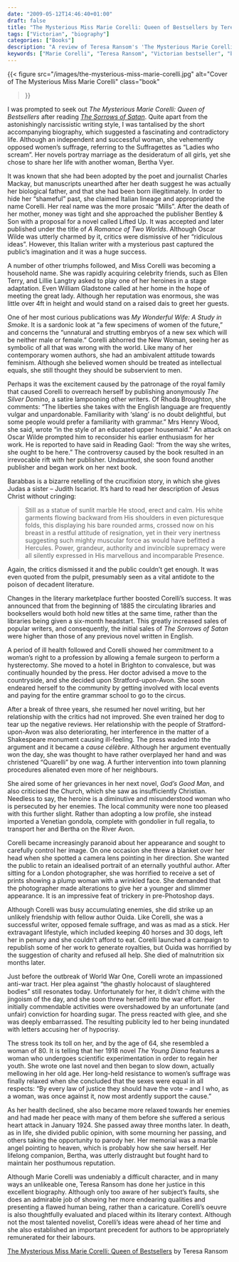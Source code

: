 ```yaml
---
date: "2009-05-12T14:46:40+01:00"
draft: false
title: "The Mysterious Miss Marie Corelli: Queen of Bestsellers by Teresa Ransom"
tags: ["Victorian", "biography"]
categories: ["Books"]
description: "A review of Teresa Ransom's 'The Mysterious Marie Corelli - Queen of Bestsellers,' exploring the contradictory life of Victorian England's most popular novelist. Discover how this anti-suffrage bestselling author lived with another woman while writing about marriage as women's destiny."
keywords: ["Marie Corelli", "Teresa Ransom", "Victorian bestseller", "biography review", "The Sorrows of Satan", "Victorian women writers", "anti-suffrage", "Victorian literature", "literary celebrity"]
---
```


{{< figure
  src="/images/the-mysterious-miss-marie-corelli.jpg"
  alt="Cover of The Mysterious Miss Marie Corelli"
  class="book"
>}}

I was prompted to seek out _The Mysterious Marie Corelli: Queen of Bestsellers_ after reading [_The Sorrows of Satan_](/posts/the-sorrows-of-satan/). Quite apart from the astonishingly narcissistic writing style, I was tantalised by the short accompanying biography, which suggested a fascinating and contradictory life. Although an independent and successful woman, she vehemently opposed women’s suffrage, referring to the Suffragettes as “Ladies who scream”. Her novels portray marriage as the desideratum of all girls, yet she chose to share her life with another woman, Bertha Vyer.

It was known that she had been adopted by the poet and journalist Charles Mackay, but manuscripts unearthed after her death suggest he was actually her biological father, and that she had been born illegitimately. In order to hide her “shameful” past, she claimed Italian lineage and appropriated the name Corelli. Her real name was the more prosaic “Mills”. After the death of her mother, money was tight and she approached the publisher Bentley & Son with a proposal for a novel called Lifted Up. It was accepted and later published under the title of _A Romance of Two Worlds_. Although Oscar Wilde was utterly charmed by it, critics were dismissive of her “ridiculous ideas”. However, this Italian writer with a mysterious past captured the public’s imagination and it was a huge success.

A number of other triumphs followed, and Miss Corelli was becoming a household name.  She was rapidly acquiring celebrity friends, such as Ellen Terry, and Lillie Langtry asked to play one of her heroines in a stage adaptation. Even William Gladstone called at her home in the hope of meeting the great lady.  Although her reputation was enormous, she was little over 4ft in height and would stand on a raised dais to greet her guests.

One of her most curious publications was _My Wonderful Wife: A Study in Smoke_.  It is a sardonic look at “a few specimens of women of the future,” and concerns the “unnatural and strutting embryos of a new sex which will be neither male or female.” Corelli abhorred the New Woman, seeing her as symbolic of all that was wrong with the world. Like many of her contemporary women authors, she had an ambivalent attitude towards feminism.  Although she believed women should be treated as intellectual equals, she still thought they should be subservient to men.

Perhaps it was the excitement caused by the patronage of the royal family that caused Corelli to overreach herself by publishing anonymously _The Silver Domino_, a satire lampooning other writers. Of Rhoda Broughton, she comments: “The liberties she takes with the English language are frequently vulgar and unpardonable.  Familiarity with ‘slang’ is no doubt delightful, but some people would prefer a familiarity with grammar.” Mrs Henry Wood, she said, wrote “in the style of an educated upper housemaid.” An attack on Oscar Wilde prompted him to reconsider his earlier enthusiasm for her work. He is reported to have said in Reading Gaol: “from the way she writes, she ought to be here.” The controversy caused by the book resulted in an irrevocable rift with her publisher. Undaunted, she soon found another publisher and began work on her next book.

Barabbas is a bizarre retelling of the crucifixion story, in which she gives Judas a sister – Judith Iscariot.  It’s hard to read her description of Jesus Christ without cringing:

>Still as a statue of sunlit marble He stood, erect and calm.  His white garments flowing backward from His shoulders in even picturesque folds, this displaying his bare rounded arms, crossed now on his breast in a restful attitude of resignation, yet in their very inertness suggesting such mighty muscular force as would have befitted a Hercules.  Power, grandeur, authority and invincible supremacy were all silently expressed in His marvellous and incomparable Presence.

Again, the critics dismissed it and the public couldn’t get enough. It was even quoted from the pulpit, presumably seen as a vital antidote to the poison of decadent literature.

Changes in the literary marketplace further boosted Corelli’s success. It was announced that from the beginning of 1885 the circulating libraries and booksellers would both hold new titles at the same time, rather than the libraries being given a six-month headstart. This greatly increased sales of popular writers, and consequently, the initial sales of _The Sorrows of Satan_ were higher than those of any previous novel written in English.

A period of ill health followed and Corelli showed her commitment to a woman’s right to a profession by allowing a female surgeon to perform a hysterectomy. She moved to a hotel in Brighton to convalesce, but was continually hounded by the press. Her doctor advised a move to the countryside, and she decided upon Stratford-upon-Avon. She soon endeared herself to the community by getting involved with local events and paying for the entire grammar school to go to the circus.

After a break of three years, she resumed her novel writing, but her relationship with the critics had not improved. She even trained her dog to tear up the negative reviews. Her relationship with the people of Stratford-upon-Avon was also deteriorating, her interference in the matter of a Shakespeare monument causing ill-feeling.  The press waded into the argument and it became a _cause célèbre_. Although her argument eventually won the day, she was thought to have rather overplayed her hand and was christened “Quarelli” by one wag. A further intervention into town planning procedures alienated even more of her neighbours.

She aired some of her grievances in her next novel, _God’s Good Man_, and also criticised the Church, which she saw as insufficiently Christian. Needless to say, the heroine is a diminutive and misunderstood woman who is persecuted by her enemies. The local community were none too pleased with this further slight. Rather than adopting a low profile, she instead imported a Venetian gondola, complete with gondolier in full regalia, to transport her and Bertha on the River Avon.

Corelli became increasingly paranoid about her appearance and sought to carefully control her image. On one occasion she threw a blanket over her head when she spotted a camera lens pointing in her direction. She wanted the public to retain an idealised portrait of an eternally youthful author. After sitting for a London photographer, she was horrified to receive a set of prints showing a plump woman with a wrinkled face. She demanded that the photographer made alterations to give her a younger and slimmer appearance. It is an impressive feat of trickery in pre-Photoshop days.

Although Corelli was busy accumulating enemies, she did strike up an unlikely friendship with fellow author Ouida. Like Corelli, she was a successful writer, opposed female suffrage, and was as mad as a stick. Her extravagant lifestyle, which included keeping 40 horses and 30 dogs, left her in penury and she couldn’t afford to eat. Corelli launched a campaign to republish some of her work to generate royalties, but Ouida was horrified by the suggestion of charity and refused all help. She died of malnutrition six months later.

Just before the outbreak of World War One, Corelli wrote an impassioned anti-war tract. Her plea against “the ghastly holocaust of slaughtered bodies” still resonates today. Unfortunately for her, it didn’t chime with the jingoism of the day, and she soon threw herself into the war effort. Her initially commendable activities were overshadowed by an unfortunate (and unfair) conviction for hoarding sugar. The press reacted with glee, and she was deeply embarrassed. The resulting publicity led to her being inundated with letters accusing her of hypocrisy.

The stress took its toll on her, and by the age of 64, she resembled a woman of 80. It is telling that her 1918 novel _The Young Diana_ features a woman who undergoes scientific experimentation in order to regain her youth. She wrote one last novel and then began to slow down, actually mellowing in her old age. Her long-held resistance to women’s suffrage was finally relaxed when she concluded that the sexes were equal in all respects: “By every law of justice they should have the vote – and I who, as a woman, was once against it, now most ardently support the cause.”

As her health declined, she also became more relaxed towards her enemies and had made her peace with many of them before she suffered a serious heart attack in January 1924. She passed away three months later. In death, as in life, she divided public opinion, with some mourning her passing, and others taking the opportunity to parody her. Her memorial was a marble angel pointing to heaven, which is probably how she saw herself. Her lifelong companion, Bertha, was utterly distraught but fought hard to maintain her posthumous reputation.

Although Marie Corelli was undeniably a difficult character, and in many ways an unlikeable one, Teresa Ransom has done her justice in this excellent biography. Although only too aware of her subject’s faults, she does an admirable job of showing her more endearing qualities and presenting a flawed human being, rather than a caricature. Corelli’s oeuvre is also thoughtfully evaluated and placed within its literary context. Although not the most talented novelist, Corelli’s ideas were ahead of her time and she also established an important precedent for authors to be appropriately remunerated for their labours.

[The Mysterious Miss Marie Corelli: Queen of Bestsellers](https://www.worldofbooks.com/en-gb/products/mysterious-miss-marie-corelli-book-teresa-ransom-9780750915700) by Teresa Ransom